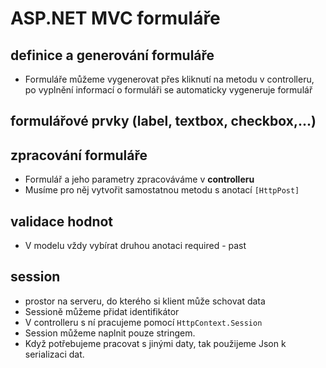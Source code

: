 # ASP.NET MVC formuláře
## definice a generování formuláře
* Formuláře můžeme vygenerovat přes kliknutí na metodu v controlleru, po vyplnění informací o formuláři se automaticky vygeneruje formulář
## formulářové prvky (label, textbox, checkbox,...)
## zpracování formuláře
* Formulář a jeho parametry zpracováváme v __controlleru__
* Musíme pro něj vytvořit samostatnou metodu s anotací `[HttpPost]`
## validace hodnot
* V modelu vždy vybírat druhou anotaci required - past
## session
* prostor na serveru, do kterého si klient může schovat data
* Sessioně můžeme přidat identifikátor
* V controlleru s ní pracujeme pomocí ``HttpContext.Session``
* Session můžeme naplnit pouze stringem.
* Když potřebujeme pracovat s jinými daty, tak použijeme Json k serializaci dat.
